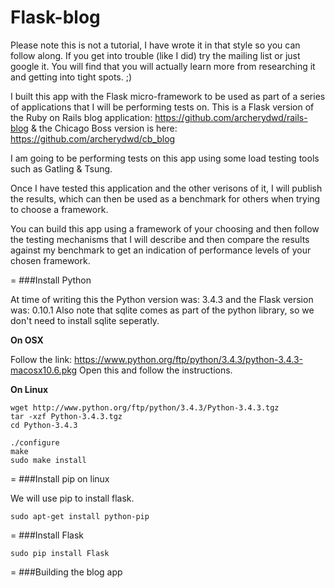 # Flask-blog

Please note this is not a tutorial, I have wrote it in that style so you can follow along. If you get into trouble (like I did) try the mailing list or just google it. You will find that you will actually learn more from researching it and getting into tight spots. ;) 

I built this app with the Flask micro-framework to be used as part of a series of applications that I will be 
performing tests on. This is a Flask version of the Ruby on Rails blog application: https://github.com/archerydwd/rails-blog & the Chicago Boss version is here: https://github.com/archerydwd/cb_blog

I am going to be performing tests on this app using some load testing tools such as Gatling & Tsung. 

Once I have tested this application and the other verisons of it, I will publish the results, which can then be used as a benchmark for others when trying to choose a framework.

You can build this app using a framework of your choosing and then follow the testing mechanisms that I will describe and then compare the results against my benchmark to get an indication of performance levels of your chosen framework.

=
###Install Python

At time of writing this the Python version was: 3.4.3 and the Flask version was: 0.10.1
Also note that sqlite comes as part of the python library, so we don't need to install sqlite seperatly.

**On OSX** 

Follow the link: https://www.python.org/ftp/python/3.4.3/python-3.4.3-macosx10.6.pkg
Open this and follow the instructions.

**On Linux**

```
wget http://www.python.org/ftp/python/3.4.3/Python-3.4.3.tgz
tar -xzf Python-3.4.3.tgz  
cd Python-3.4.3

./configure  
make  
sudo make install
```

=
###Install pip on linux

We will use pip to install flask.

```
sudo apt-get install python-pip
```

=
###Install Flask

```
sudo pip install Flask
```

=
###Building the blog app


